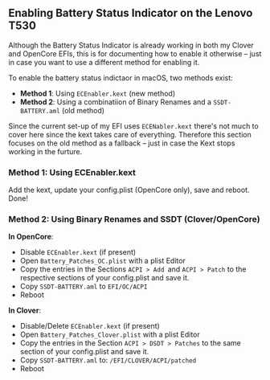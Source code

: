 ## Enabling Battery Status Indicator on the Lenovo T530

Although the Battery Status Indicator is already working in both my Clover and OpenCore EFIs, this is for documenting how to enable it otherwise – just in case you want to use a different method for enabling it.

To enable the battery status indictaor in macOS, two methods exist:

- **Method 1**: Using `ECEnabler.kext` (new method)
- **Method 2**: Using a combinatiion of Binary Renames and a `SSDT-BATTERY.aml` (old method)

Since the current set-up of my EFI uses `ECENabler.kext` there's not much to cover here since the kext takes care of everything. Therefore this section focuses on the old method as a fallback – just in case the Kext stops working in the furture.

### Method 1: Using ECEnabler.kext
Add the kext, update your config.plist (OpenCore only), save and reboot. Done!

### Method 2: Using Binary Renames and SSDT (Clover/OpenCore)

**In OpenCore**:

- Disable `ECEnabler.kext` (if present) 
- Open `Battery_Patches_OC.plist` with a plist Editor
- Copy the entries in the Sections `ACPI > Add `and `ACPI > Patch` to the respective sections of your config.plist and save it.
- Copy `SSDT-BATTERY.aml` to `EFI/OC/ACPI`
- Reboot

**In Clover**:

- Disable/Delete `ECEnabler.kext` (if present)
- Open `Battery_Patches_Clover.plist` with a plist Editor
- Copy the entries in the Section `ACPI > DSDT > Patches` to the same section of your config.plist and save it.
- Copy `SSDT-BATTERY.aml` to: `/EFI/CLOVER/ACPI/patched`
- Reboot
